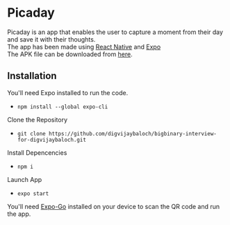 # Picaday

Picaday is an app that enables the user to capture a moment from their day and save it with their thoughts.  
The app has been made using [React Native](https://reactnative.dev/) and [Expo](https://docs.expo.io/)  
The APK file can be downloaded from [here](https://drive.google.com/file/d/1vU-ZwHr6ludiNI6EMJ9vKPrQOBxw4CT1/view?usp=sharing).

## Installation

You'll need Expo installed to run the code.  
- ```npm install --global expo-cli ```  

Clone the Repository
- ```git clone https://github.com/digvijaybaloch/bigbinary-interview-for-digvijaybaloch.git ```

Install Depencencies
- ``` npm i ```

Launch App
- ``` expo start ```

You'll need [Expo-Go](https://play.google.com/store/apps/details?id=host.exp.exponent&hl=en_IN&gl=US) installed on your device to scan the QR code and run the app.
